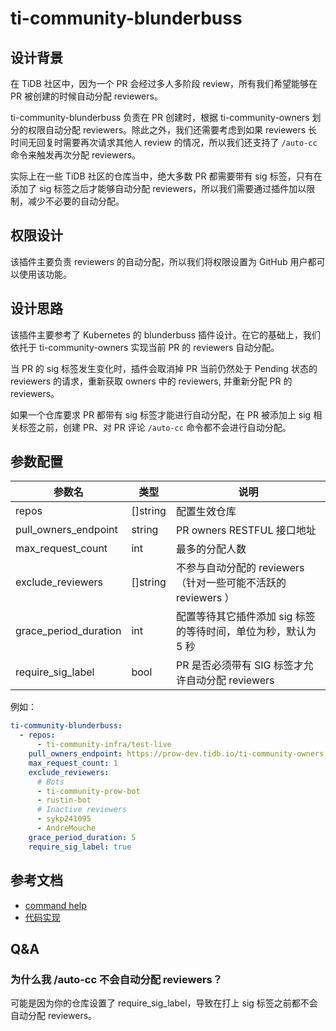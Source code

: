 # ti-community-blunderbuss

## 设计背景

在 TiDB 社区中，因为一个 PR 会经过多人多阶段 review，所有我们希望能够在 PR 被创建的时候自动分配 reviewers。

ti-community-blunderbuss 负责在 PR 创建时，根据 ti-community-owners 划分的权限自动分配 reviewers。除此之外，我们还需要考虑到如果 reviewers 长时间无回复时需要再次请求其他人 review  的情况，所以我们还支持了 `/auto-cc` 命令来触发再次分配 reviewers。

实际上在一些 TiDB 社区的仓库当中，绝大多数 PR 都需要带有 sig 标签，只有在添加了 sig 标签之后才能够自动分配 reviewers，所以我们需要通过插件加以限制，减少不必要的自动分配。

## 权限设计

该插件主要负责 reviewers 的自动分配，所以我们将权限设置为 GitHub 用户都可以使用该功能。

## 设计思路

该插件主要参考了 Kubernetes 的 blunderbuss 插件设计。在它的基础上，我们依托于 ti-community-owners 实现当前 PR 的 reviewers 自动分配。

当 PR 的 sig 标签发生变化时，插件会取消掉 PR 当前仍然处于 Pending 状态的 reviewers 的请求，重新获取 owners 中的 reviewers, 并重新分配 PR 的 reviewers。

如果一个仓库要求 PR 都带有 sig 标签才能进行自动分配，在 PR 被添加上 sig 相关标签之前，创建 PR、对 PR 评论 `/auto-cc` 命令都不会进行自动分配。

## 参数配置

| 参数名               | 类型     | 说明                                                        |
| -------------------- | -------- | --------------------------------------------------------- |
| repos                | []string | 配置生效仓库                                                |
| pull_owners_endpoint | string   | PR owners RESTFUL 接口地址                                 |
| max_request_count    | int      | 最多的分配人数                                              |
| exclude_reviewers    | []string | 不参与自动分配的 reviewers（针对一些可能不活跃的 reviewers ）   |
| grace_period_duration| int      | 配置等待其它插件添加 sig 标签的等待时间，单位为秒，默认为 5 秒    |
| require_sig_label    | bool     | PR 是否必须带有 SIG 标签才允许自动分配 reviewers               |

例如：

```yml
ti-community-blunderbuss:
  - repos:
      - ti-community-infra/test-live
    pull_owners_endpoint: https://prow-dev.tidb.io/ti-community-owners
    max_request_count: 1
    exclude_reviewers:
      # Bots
      - ti-community-prow-bot
      - rustin-bot
      # Inactive reviewers
      - sykp241095
      - AndreMouche
    grace_period_duration: 5
    require_sig_label: true
```

## 参考文档

- [command help](https://prow.tidb.io/command-help?repo=ti-community-infra%2Fconfigs#auto_cc)
- [代码实现](https://github.com/ti-community-infra/ti-community-prow/tree/master/internal/pkg/externalplugins/blunderbuss)

## Q&A

### 为什么我 /auto-cc 不会自动分配 reviewers？
可能是因为你的仓库设置了 require_sig_label，导致在打上 sig 标签之前都不会自动分配 reviewers。

